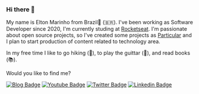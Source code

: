 ### Hi there 👋

My name is Elton Marinho from Brazil🌊 (🇧🇷). I've been working as Software Developer since 2020, I'm currently studing at [Rocketseat](https://rocketseat.com). I'm passionate about open source projects, so I've created some projects as [Particular](https://github.com/eltonmarinho) and I plan to start production of content related to technology area.

In my free time I like to go hiking (🌄), to play the guittar (🎸), and read books (📚).

Would you like to find me?

[![Blog Badge](https://img.shields.io/badge/Blog-eltonmarinho.com-black)](https://medium.com/@eltonmarinho)
[![Youtube Badge](https://img.shields.io/badge/-Youtube-FF0000?style=flat-square&labelColor=FF0000&logo=youtube&logoColor=white&link=https://youtube.com/c/FelipeFialhoDev)](https://www.youtube.com/channel/UCr0uMbiR30X3t0z1QEc74wA?view_as=subscriber)
[![Twitter Badge](https://img.shields.io/badge/-Twitter-1ca0f1?style=flat-square&labelColor=1ca0f1&logo=twitter&logoColor=white&link=https://twitter.com/toncarv)](https://twitter.com/toncarv)
[![Linkedin Badge](https://img.shields.io/badge/-LinkedIn-blue?style=flat-square&logo=Linkedin&logoColor=white&link=https://www.linkedin.com/in/eltoncarv)](https://www.linkedin.com/in/eltoncarv/)
<!--
**eltonmarinho/eltonmarinho** is a ✨ _special_ ✨ repository because its `README.md` (this file) appears on your GitHub profile.

Here are some ideas to get you started:

- 🔭 I’m currently working on ...
- 🌱 I’m currently learning ...
- 👯 I’m looking to collaborate on ...
- 🤔 I’m looking for help with ...
- 💬 Ask me about ...
- 📫 How to reach me: ...
- 😄 Pronouns: ...
- ⚡ Fun fact: ...
-->
